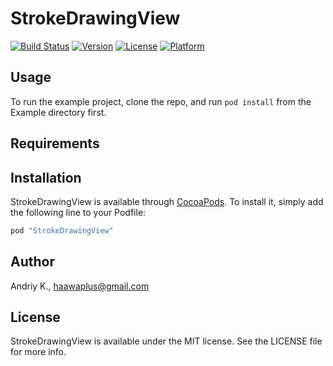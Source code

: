# StrokeDrawingView

[![Build Status](https://www.bitrise.io/app/3f8dacd63325688a.svg?token=TBjZw8_h1KSMiRyFIwPE8g&branch=master)](https://www.bitrise.io/app/3f8dacd63325688a)
[![Version](https://img.shields.io/cocoapods/v/StrokeDrawingView.svg?style=flat)](http://cocoapods.org/pods/StrokeDrawingView)
[![License](https://img.shields.io/cocoapods/l/StrokeDrawingView.svg?style=flat)](http://cocoapods.org/pods/StrokeDrawingView)
[![Platform](https://img.shields.io/cocoapods/p/StrokeDrawingView.svg?style=flat)](http://cocoapods.org/pods/StrokeDrawingView)

## Usage

To run the example project, clone the repo, and run `pod install` from the Example directory first.

## Requirements

## Installation

StrokeDrawingView is available through [CocoaPods](http://cocoapods.org). To install
it, simply add the following line to your Podfile:

```ruby
pod "StrokeDrawingView"
```

## Author

Andriy K., haawaplus@gmail.com

## License

StrokeDrawingView is available under the MIT license. See the LICENSE file for more info.
